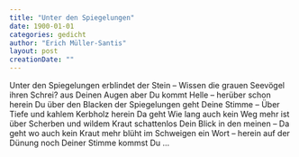 ```yaml
---
title: "Unter den Spiegelungen"
date: 1900-01-01
categories: gedicht
author: "Erich Müller-Santis"
layout: post
creationDate: ""
---
```

Unter den Spiegelungen
erblindet der Stein –
Wissen die grauen
Seevögel ihren Schrei?
aus Deinen Augen aber
Du
kommt Helle –
herüber schon
herein Du über den Blacken
der Spiegelungen geht
Deine Stimme –
Über Tiefe
und kahlem Kerbholz herein
Da geht
Wie lang auch kein Weg mehr ist
über Scherben und wildem Kraut
schattenlos
Dein Blick in den meinen –
Da geht
wo auch kein Kraut mehr blüht
im Schweigen
ein Wort –
herein auf der Dünung noch
Deiner Stimme
kommst Du …

